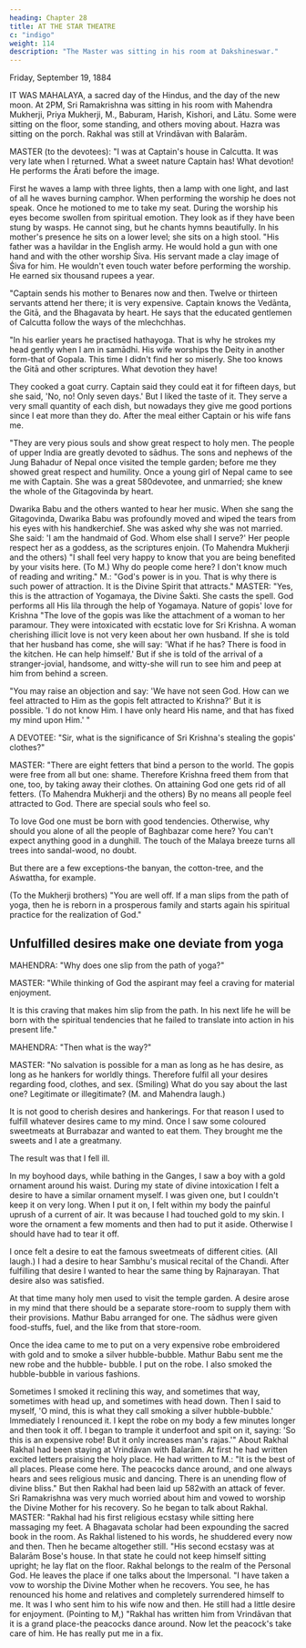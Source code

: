 ```yaml
---
heading: Chapter 28
title: AT THE STAR THEATRE
c: "indigo"
weight: 114
description: "The Master was sitting in his room at Dakshineswar."
---
```



Friday, September 19, 1884

IT WAS MAHALAYA, a sacred day of the Hindus, and the day of the new moon. At 2PM, Sri Ramakrishna was sitting in his room with Mahendra Mukherji,
Priya Mukherji, M., Baburam, Harish, Kishori, and Lātu. Some were sitting on the floor, some standing, and others moving about. Hazra was sitting on the porch. Rakhal was still at Vrindāvan with Balarām.

MASTER (to the devotees): "I was at Captain's house in Calcutta. It was very late when I returned. What a sweet nature Captain has! What devotion! He performs the Ārati before the image.

First he waves a lamp with three lights, then a lamp with one light, and last of all he waves burning camphor. When performing the worship he does not
speak. Once he motioned to me to take my seat. During the worship his eyes become swollen from spiritual emotion. They look as if they have been stung by wasps. He
cannot sing, but he chants hymns beautifully. In his mother's presence he sits on a lower level; she sits on a high stool.
"His father was a havildar in the English army. He would hold a gun with one hand and with the other worship Śiva. His servant made a clay image of Śiva for him. He wouldn't even touch water before performing the worship. He earned six thousand rupees a year.

"Captain sends his mother to Benares now and then. Twelve or thirteen servants attend her there; it is very expensive. Captain knows the Vedānta, the Gitā, and the Bhagavata by heart. He says that the educated gentlemen of Calcutta follow the ways of the
mlechchhas.

"In his earlier years he practised hathayoga. That is why he strokes my head gently when I am in samādhi. His wife worships the Deity in another form-that of Gopala. This time I didn't find her so miserly. She too knows the Gitā and other scriptures. What
devotion they have!

They cooked a goat curry. Captain said they could eat it for fifteen days, but she said, 'No, no! Only seven days.' But I liked the taste of it. They serve a very small quantity of each dish, but nowadays they give me good portions since I eat more than they do. After
the meal either Captain or his wife fans me.

"They are very pious souls and show great respect to holy men. The people of upper India are greatly devoted to sādhus. The sons and nephews of the Jung Bahadur of
Nepal once visited the temple garden; before me they showed great respect and humility. Once a young girl of Nepal came to see me with Captain. She was a great
580devotee, and unmarried; she knew the whole of the Gitagovinda by heart. 

Dwarika Babu and the others wanted to hear her music. When she sang the Gitagovinda, Dwarika Babu
was profoundly moved and wiped the tears from his eyes with his handkerchief. She was
asked why she was not married. She said: 'I am the handmaid of God. Whom else shall I
serve?' Her people respect her as a goddess, as the scriptures enjoin.
(To Mahendra Mukherji and the others) "I shall feel very happy to know that you are
being benefited by your visits here. (To M.) Why do people come here? I don't know
much of reading and writing."
M.: "God's power is in you. That is why there is such power of attraction. It is the Divine
Spirit that attracts."
MASTER: "Yes, this is the attraction of Yogamaya, the Divine Śakti. She casts the spell.
God performs all His lila through the help of Yogamaya.
Nature of gopis' love for Krishna
"The love of the gopis was like the attachment of a woman to her paramour. They were
intoxicated with ecstatic love for Sri Krishna. A woman cherishing illicit love is not very
keen about her own husband. If she is told that her husband has come, she will say:
'What if he has? There is food in the kitchen. He can help himself.' But if she is told of
the arrival of a stranger-jovial, handsome, and witty-she will run to see him and peep at
him from behind a screen.

"You may raise an objection and say: 'We have not seen God. How can we feel attracted to Him as the gopis felt attracted to Krishna?' But it is possible. 'I do not know Him. I have only heard His name, and that has fixed my mind upon Him.' "

A DEVOTEE: "Sir, what is the significance of Sri Krishna's stealing the gopis' clothes?"

MASTER: "There are eight fetters that bind a person to the world. The gopis were free from all but one: shame. Therefore Krishna freed them from that one, too, by taking away their clothes. On attaining God one gets rid of all fetters. (To Mahendra Mukherji and the others) By no means all people feel attracted to God. There are special souls who feel so.

To love God one must be born with good tendencies. Otherwise, why should you alone of all the people of Baghbazar come here? You can't expect anything good in a
dunghill. The touch of the Malaya breeze turns all trees into sandal-wood, no doubt.

But there are a few exceptions-the banyan, the cotton-tree, and the Aśwattha, for example.

(To the Mukherji brothers) "You are well off. If a man slips from the path of yoga, then he is reborn in a prosperous family and starts again his spiritual practice for the realization of God."

## Unfulfilled desires make one deviate from yoga

MAHENDRA: "Why does one slip from the path of yoga?"

MASTER: "While thinking of God the aspirant may feel a craving for material enjoyment.

It is this craving that makes him slip from the path. In his next life he will be born with
the spiritual tendencies that he failed to translate into action in his present life."

MAHENDRA: "Then what is the way?"

MASTER: "No salvation is possible for a man as long as he has desire, as long as he hankers for worldly things. Therefore fulfil all your desires regarding food, clothes, and sex. (Smiling) What do you say about the last one? Legitimate or illegitimate? (M. and
Mahendra laugh.)

It is not good to cherish desires and hankerings. For that reason I used to fulfill whatever desires came to my mind. Once I saw some coloured sweetmeats at
Burrabazar and wanted to eat them. They brought me the sweets and I ate a greatmany.

 The result was that I fell ill.

In my boyhood days, while bathing in the Ganges, I saw a boy with a gold ornament around his waist. During my state of divine intoxication I felt a desire to have a similar ornament myself. I was given one, but I couldn't keep it on very long. When I put it on, I felt within my body the painful uprush of a current of air. It was because I had touched gold to my skin. I wore the ornament a few moments and then had to put it aside.
Otherwise I should have had to tear it off.

I once felt a desire to eat the famous sweetmeats of different cities. (All laugh.) I had a desire to hear Sambhu's musical recital of the Chandi. After fulfilling that desire I wanted to hear the same thing by Rajnarayan. That desire also was satisfied.

At that time many holy men used to visit the temple garden. A desire arose in my mind that there should be a separate store-room to supply them with their provisions. Mathur Babu arranged for one. The sādhus were given food-stuffs, fuel, and the like from that
store-room.

Once the idea came to me to put on a very expensive robe embroidered with gold and to smoke a silver hubble-bubble. Mathur Babu sent me the new robe and the hubble-
bubble. I put on the robe. I also smoked the hubble-bubble in various fashions. 

Sometimes I smoked it reclining this way, and sometimes that way, sometimes with head up, and sometimes with head down. Then I said to myself, 'O mind, this is what
they call smoking a silver hubble-bubble.' Immediately I renounced it. I kept the robe on
my body a few minutes longer and then took it off. I began to trample it underfoot and
spit on it, saying: 'So this is an expensive robe! But it only increases man's rajas.'"
About Rakhal
Rakhal had been staying at Vrindāvan with Balarām. At first he had written excited
letters praising the holy place. He had written to M.: "It is the best of all places. Please
come here. The peacocks dance around, and one always hears and sees religious music
and dancing. There is an unending flow of divine bliss." But then Rakhal had been laid up
582with an attack of fever. Sri Ramakrishna was very much worried about him and vowed to
worship the Divine Mother for his recovery. So he began to talk about Rakhal.
MASTER: "Rakhal had his first religious ecstasy while sitting here massaging my feet. A
Bhagavata scholar had been expounding the sacred book in the room. As Rakhal listened
to his words, he shuddered every now and then. Then he became altogether still.
"His second ecstasy was at Balarām Bose's house. In that state he could not keep
himself sitting upright; he lay flat on the floor. Rakhal belongs to the realm of the
Personal God. He leaves the place if one talks about the Impersonal.
"I have taken a vow to worship the Divine Mother when he recovers. You see, he has
renounced his home and relatives and completely surrendered himself to me. It was I
who sent him to his wife now and then. He still had a little desire for enjoyment.
(Pointing to M,) "Rakhal has written him from Vrindāvan that it is a grand place-the
peacocks dance around. Now let the peacock's take care of him. He has really put me in
a fix.

